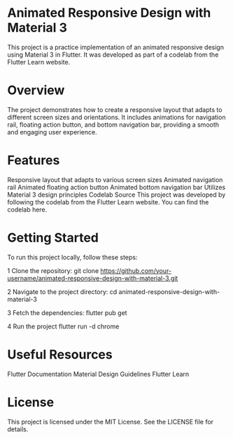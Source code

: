 # Animated Responsive Design with Material 3
This project is a practice implementation of an animated responsive design using Material 3 in Flutter. It was developed as part of a codelab from the Flutter Learn website.

# Overview
The project demonstrates how to create a responsive layout that adapts to different screen sizes and orientations. It includes animations for navigation rail, floating action button, and bottom navigation bar, providing a smooth and engaging user experience.

# Features
Responsive layout that adapts to various screen sizes
Animated navigation rail
Animated floating action button
Animated bottom navigation bar
Utilizes Material 3 design principles
Codelab Source
This project was developed by following the codelab from the Flutter Learn website. You can find the codelab here.

# Getting Started
To run this project locally, follow these steps:

1 Clone the repository:
git clone https://github.com/your-username/animated-responsive-design-with-material-3.git

2 Navigate to the project directory:
cd animated-responsive-design-with-material-3

3 Fetch the dependencies:
flutter pub get

4 Run the project
flutter run -d chrome

# Useful Resources
Flutter Documentation
Material Design Guidelines
Flutter Learn

# License
This project is licensed under the MIT License. See the LICENSE file for details.
